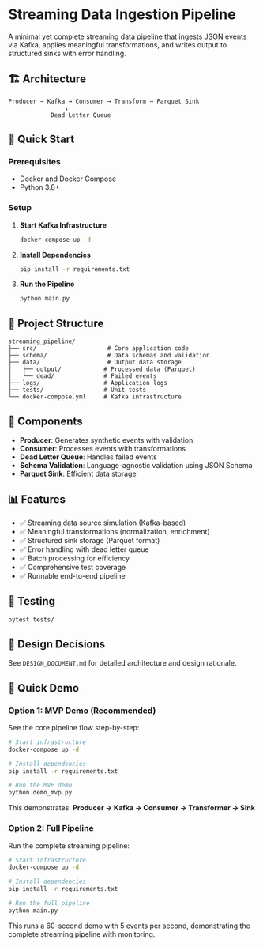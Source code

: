 # Streaming Data Ingestion Pipeline

A minimal yet complete streaming data pipeline that ingests JSON events via Kafka, applies meaningful transformations, and writes output to structured sinks with error handling.

## 🏗 Architecture

```
Producer → Kafka → Consumer → Transform → Parquet Sink
                ↓
            Dead Letter Queue
```

## 🚀 Quick Start

### Prerequisites
- Docker and Docker Compose
- Python 3.8+

### Setup

1. **Start Kafka Infrastructure**
   ```bash
   docker-compose up -d
   ```

2. **Install Dependencies**
   ```bash
   pip install -r requirements.txt
   ```

3. **Run the Pipeline**
   ```bash
   python main.py
   ```

## 📁 Project Structure

```
streaming_pipeline/
├── src/                    # Core application code
├── schema/                 # Data schemas and validation
├── data/                   # Output data storage
│   ├── output/            # Processed data (Parquet)
│   └── dead/              # Failed events
├── logs/                  # Application logs
├── tests/                 # Unit tests
└── docker-compose.yml     # Kafka infrastructure
```

## 🔧 Components

- **Producer**: Generates synthetic events with validation
- **Consumer**: Processes events with transformations
- **Dead Letter Queue**: Handles failed events
- **Schema Validation**: Language-agnostic validation using JSON Schema
- **Parquet Sink**: Efficient data storage

## 📊 Features

- ✅ Streaming data source simulation (Kafka-based)
- ✅ Meaningful transformations (normalization, enrichment)
- ✅ Structured sink storage (Parquet format)
- ✅ Error handling with dead letter queue
- ✅ Batch processing for efficiency
- ✅ Comprehensive test coverage
- ✅ Runnable end-to-end pipeline

## 🧪 Testing

```bash
pytest tests/
```

## 📝 Design Decisions

See `DESIGN_DOCUMENT.md` for detailed architecture and design rationale.

## 🚀 Quick Demo

### Option 1: MVP Demo (Recommended)
See the core pipeline flow step-by-step:

```bash
# Start infrastructure
docker-compose up -d

# Install dependencies
pip install -r requirements.txt

# Run the MVP demo
python demo_mvp.py
```

This demonstrates: **Producer → Kafka → Consumer → Transformer → Sink**

### Option 2: Full Pipeline
Run the complete streaming pipeline:

```bash
# Start infrastructure
docker-compose up -d

# Install dependencies
pip install -r requirements.txt

# Run the full pipeline
python main.py
```

This runs a 60-second demo with 5 events per second, demonstrating the complete streaming pipeline with monitoring. 